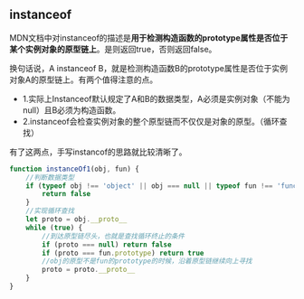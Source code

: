 ## instanceof

MDN文档中对instanceof的描述是**用于检测构造函数的prototype属性是否位于某个实例对象的原型链上**。是则返回true，否则返回false。

换句话说，A instanceof B，就是检测构造函数B的prototype属性是否位于实例对象A的原型链上。有两个值得注意的点。

- 1.实际上Instanceof默认规定了A和B的数据类型，A必须是实例对象（不能为null）且B必须为构造函数。
- 2.instanceof会检查实例对象的整个原型链而不仅仅是对象的原型。（循环查找）

有了这两点，手写instancof的思路就比较清晰了。

```javascript
function instanceOf1(obj, fun) {
    //判断数据类型
    if (typeof obj !== 'object' || obj === null || typeof fun !== 'function') {
        return false
    }
    //实现循环查找
    let proto = obj.__proto__
    while (true) {
        //到达原型链尽头，也就是查找循环终止的条件
        if (proto === null) return false
        if (proto === fun.prototype) return true
        //obj的原型不是fun的prototype的时候，沿着原型链继续向上寻找
        proto = proto.__proto__
    }
}
```

